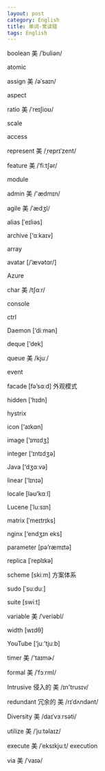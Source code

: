 ```yaml
---
layout: post
category: English
title: 单词-常读错
tags: English
---
```


boolean 美 /ˈbuliən/

atomic

assign 美 /əˈsaɪn/

aspect

ratio 美 /ˈreɪʃioʊ/

scale

access

represent 美 /ˌreprɪˈzent/

feature 美 /ˈfiːtʃər/

module





admin 美 /'ædmɪn/

agile 美 /ˈædʒl/

alias [ˈeɪliəs]

archive [‘ɑːkaɪv]

array

avatar [/’ævətɑr/]

Azure

char 美 /tʃɑːr/

console

ctrl

Daemon [‘diːmən]

deque [‘dek]

queue 美 /kjuː/

event

facade [fə’sɑːd] 外观模式

hidden [‘hɪdn]

hystrix

icon [‘aɪkɑn]

image [‘ɪmɪdʒ]

integer [‘ɪntɪdʒə]

Java [‘dʒɑːvə]

linear [‘lɪnɪə]

locale [ləʊ’kɑːl]

Lucene [ˈlu:sɪn]

matrix [ˈmeɪtrɪks]

nginx [‘endʒɪn eks]

parameter [pə’ræmɪtə]

replica [ˈreplɪkə]

scheme [skiːm] 方案体系

sudo [ˈsuːduː]

suite [swiːt]

variable 美 /ˈveriəbl/

width [wɪdθ]

YouTube [‘juː’tjuːb]

timer 美 /'taɪmɚ/

formal 美 /ˈfɔːrml/

Intrusive 侵入的  美 /ɪn'trusɪv/

redundant 冗余的 美 /rɪˈdʌndənt/

Diversity 美 /daɪˈvɜːrsəti/

utilize 美 /ˈjuːtəlaɪz/

execute  美 /ˈeksɪkjuːt/ execution

via 美 /ˈvaɪə/